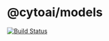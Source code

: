 # @cytoai/models

[![Build Status](https://travis-ci.org/cytoai/models.svg?branch=master)](https://travis-ci.org/cytoai/models)
